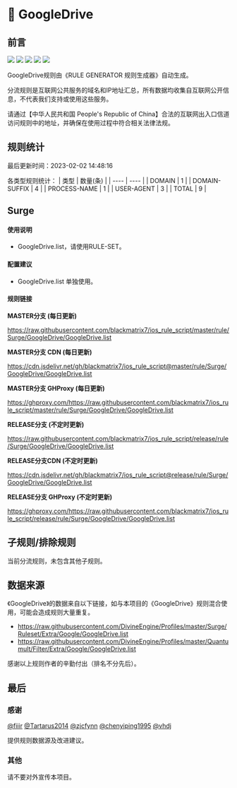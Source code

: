 # 🧸 GoogleDrive

## 前言

![](https://shields.io/badge/-移除重复规则-ff69b4) ![](https://shields.io/badge/-DOMAIN与DOMAIN--SUFFIX合并-green) ![](https://shields.io/badge/-DOMAIN--SUFFIX间合并-critical) ![](https://shields.io/badge/-DOMAIN--SUFFIX与DOMAIN--KEYWORD合并-blue) ![](https://shields.io/badge/-IP--CIDR(6)合并-blueviolet) 

GoogleDrive规则由《RULE GENERATOR 规则生成器》自动生成。

分流规则是互联网公共服务的域名和IP地址汇总，所有数据均收集自互联网公开信息，不代表我们支持或使用这些服务。

请通过【中华人民共和国 People's Republic of China】合法的互联网出入口信道访问规则中的地址，并确保在使用过程中符合相关法律法规。

## 规则统计

最后更新时间：2023-02-02 14:48:16

各类型规则统计：
| 类型 | 数量(条)  | 
| ---- | ----  |
| DOMAIN | 1  | 
| DOMAIN-SUFFIX | 4  | 
| PROCESS-NAME | 1  | 
| USER-AGENT | 3  | 
| TOTAL | 9  | 


## Surge 

#### 使用说明
- GoogleDrive.list，请使用RULE-SET。

#### 配置建议
- GoogleDrive.list 单独使用。

#### 规则链接
**MASTER分支 (每日更新)**

https://raw.githubusercontent.com/blackmatrix7/ios_rule_script/master/rule/Surge/GoogleDrive/GoogleDrive.list

**MASTER分支 CDN (每日更新)**

https://cdn.jsdelivr.net/gh/blackmatrix7/ios_rule_script@master/rule/Surge/GoogleDrive/GoogleDrive.list

**MASTER分支 GHProxy (每日更新)**

https://ghproxy.com/https://raw.githubusercontent.com/blackmatrix7/ios_rule_script/master/rule/Surge/GoogleDrive/GoogleDrive.list

**RELEASE分支 (不定时更新)**

https://raw.githubusercontent.com/blackmatrix7/ios_rule_script/release/rule/Surge/GoogleDrive/GoogleDrive.list

**RELEASE分支CDN (不定时更新)**

https://cdn.jsdelivr.net/gh/blackmatrix7/ios_rule_script@release/rule/Surge/GoogleDrive/GoogleDrive.list

**RELEASE分支 GHProxy (不定时更新)**

https://ghproxy.com/https://raw.githubusercontent.com/blackmatrix7/ios_rule_script/release/rule/Surge/GoogleDrive/GoogleDrive.list

## 子规则/排除规则


当前分流规则，未包含其他子规则。

## 数据来源

《GoogleDrive》的数据来自以下链接，如与本项目的《GoogleDrive》规则混合使用，可能会造成规则大量重复。

- https://raw.githubusercontent.com/DivineEngine/Profiles/master/Surge/Ruleset/Extra/Google/GoogleDrive.list
- https://raw.githubusercontent.com/DivineEngine/Profiles/master/Quantumult/Filter/Extra/Google/GoogleDrive.list


感谢以上规则作者的辛勤付出（排名不分先后）。

## 最后

### 感谢

[@fiiir](https://github.com/fiiir) [@Tartarus2014](https://github.com/Tartarus2014) [@zjcfynn](https://github.com/zjcfynn) [@chenyiping1995](https://github.com/chenyiping1995) [@vhdj](https://github.com/vhdj)

提供规则数据源及改进建议。

### 其他

请不要对外宣传本项目。